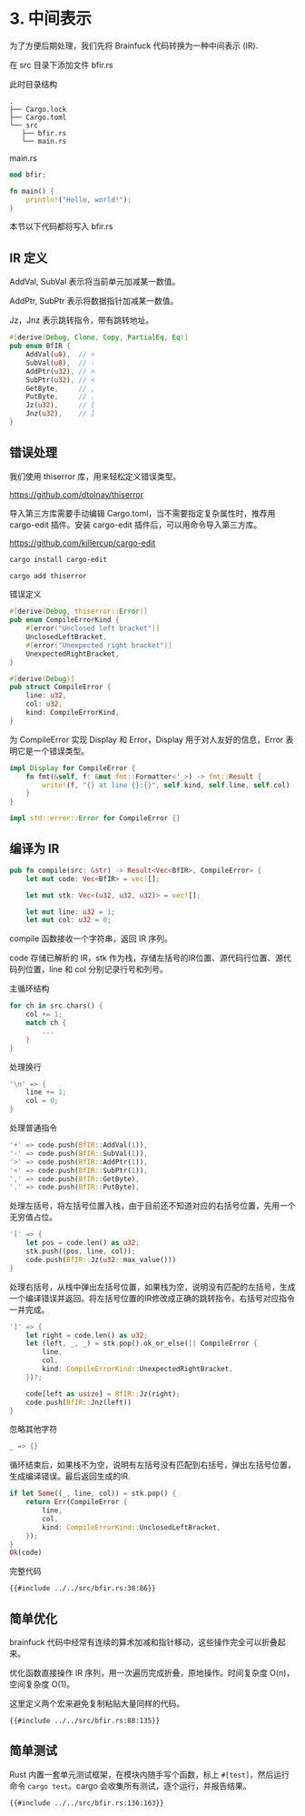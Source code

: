 # 3. 中间表示

为了方便后期处理，我们先将 Brainfuck 代码转换为一种中间表示 (IR).

在 src 目录下添加文件 bfir.rs

此时目录结构

```
.
├── Cargo.lock
├── Cargo.toml
└── src
   ├── bfir.rs
   └── main.rs
```

main.rs

```rust ,noplaypen
mod bfir;

fn main() {
    println!("Hello, world!");
}
```

本节以下代码都将写入 bfir.rs

## IR 定义

AddVal, SubVal 表示将当前单元加减某一数值。

AddPtr, SubPtr 表示将数据指针加减某一数值。

Jz，Jnz 表示跳转指令，带有跳转地址。

```rust ,noplaypen
#[derive(Debug, Clone, Copy, PartialEq, Eq)]
pub enum BfIR {
    AddVal(u8),  // +
    SubVal(u8),  // -
    AddPtr(u32), // >
    SubPtr(u32), // <
    GetByte,     // ,
    PutByte,     // .
    Jz(u32),     // [
    Jnz(u32),    // ]
}
```

## 错误处理


我们使用 thiserror 库，用来轻松定义错误类型。

<https://github.com/dtolnay/thiserror>

导入第三方库需要手动编辑 Cargo.toml，当不需要指定复杂属性时，推荐用 cargo-edit 插件。安装 cargo-edit 插件后，可以用命令导入第三方库。

<https://github.com/killercup/cargo-edit>

```bash
cargo install cargo-edit
```

```bash
cargo add thiserror
```

错误定义

```rust ,noplaypen
#[derive(Debug, thiserror::Error)]
pub enum CompileErrorKind {
    #[error("Unclosed left bracket")]
    UnclosedLeftBracket,
    #[error("Unexpected right bracket")]
    UnexpectedRightBracket,
}

#[derive(Debug)]
pub struct CompileError {
    line: u32,
    col: u32,
    kind: CompileErrorKind,
}
```

为 CompileError 实现 Display 和 Error，Display 用于对人友好的信息，Error 表明它是一个错误类型。

```rust ,noplaypen
impl Display for CompileError {
    fn fmt(&self, f: &mut fmt::Formatter<'_>) -> fmt::Result {
        write!(f, "{} at line {}:{}", self.kind, self.line, self.col)
    }
}

impl std::error::Error for CompileError {}
```

## 编译为 IR


```rust ,noplaypen
pub fn compile(src: &str) -> Result<Vec<BfIR>, CompileError> {
    let mut code: Vec<BfIR> = vec![];

    let mut stk: Vec<(u32, u32, u32)> = vec![];

    let mut line: u32 = 1;
    let mut col: u32 = 0;
```

compile 函数接收一个字符串，返回 IR 序列。

code 存储已解析的 IR，stk 作为栈，存储左括号的IR位置、源代码行位置、源代码列位置，line 和 col 分别记录行号和列号。

主循环结构

```rust ,noplaypen
for ch in src.chars() {
    col += 1;
    match ch {
        ...
    }
}
```

处理换行

```rust ,noplaypen
'\n' => {
    line += 1;
    col = 0;
}
```

处理普通指令

```rust ,noplaypen
'+' => code.push(BfIR::AddVal(1)),
'-' => code.push(BfIR::SubVal(1)),
'>' => code.push(BfIR::AddPtr(1)),
'<' => code.push(BfIR::SubPtr(1)),
',' => code.push(BfIR::GetByte),
'.' => code.push(BfIR::PutByte),
```

处理左括号，将左括号位置入栈，由于目前还不知道对应的右括号位置，先用一个无穷值占位。

```rust ,noplaypen
'[' => {
    let pos = code.len() as u32;
    stk.push((pos, line, col));
    code.push(BfIR::Jz(u32::max_value()))
}
```

处理右括号，从栈中弹出左括号位置，如果栈为空，说明没有匹配的左括号，生成一个编译错误并返回。将左括号位置的IR修改成正确的跳转指令，右括号对应指令一并完成。

```rust ,noplaypen
']' => {
    let right = code.len() as u32;
    let (left, _, _) = stk.pop().ok_or_else(|| CompileError {
        line,
        col,
        kind: CompileErrorKind::UnexpectedRightBracket,
    })?;

    code[left as usize] = BfIR::Jz(right);
    code.push(BfIR::Jnz(left))
}
```

忽略其他字符

```rust ,noplaypen
_ => {}
```

循环结束后，如果栈不为空，说明有左括号没有匹配到右括号，弹出左括号位置，生成编译错误。最后返回生成的IR.

```rust ,noplaypen
if let Some((_, line, col)) = stk.pop() {
    return Err(CompileError {
        line,
        col,
        kind: CompileErrorKind::UnclosedLeftBracket,
    });
}
Ok(code)
```

完整代码

```rust,noplaypen
{{#include ../../src/bfir.rs:38:86}}
```

## 简单优化

brainfuck 代码中经常有连续的算术加减和指针移动，这些操作完全可以折叠起来。

优化函数直接操作 IR 序列，用一次遍历完成折叠，原地操作。时间复杂度 O(n)，空间复杂度 O(1)。

这里定义两个宏来避免复制粘贴大量同样的代码。

```rust,noplaypen
{{#include ../../src/bfir.rs:88:135}}
```

## 简单测试

Rust 内置一套单元测试框架，在模块内随手写个函数，标上 `#[test]`，然后运行命令 `cargo test`。cargo 会收集所有测试，逐个运行，并报告结果。

```rust,noplaypen
{{#include ../../src/bfir.rs:136:163}}
```

